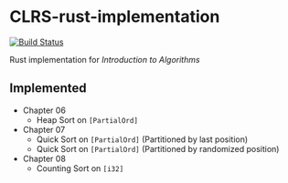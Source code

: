 # CLRS-rust-implementation
[![Build Status](https://travis-ci.com/hsfzxjy/CLRS-rust-implementation.svg?branch=master)](https://travis-ci.com/hsfzxjy/CLRS-rust-implementation)

Rust implementation for <em>Introduction to Algorithms</em>

## Implemented

 + Chapter 06
   + Heap Sort on `[PartialOrd]`
 + Chapter 07
   + Quick Sort on `[PartialOrd]` (Partitioned by last position)
   + Quick Sort on `[PartialOrd]` (Partitioned by randomized position)
 + Chapter 08
   + Counting Sort on `[i32]`